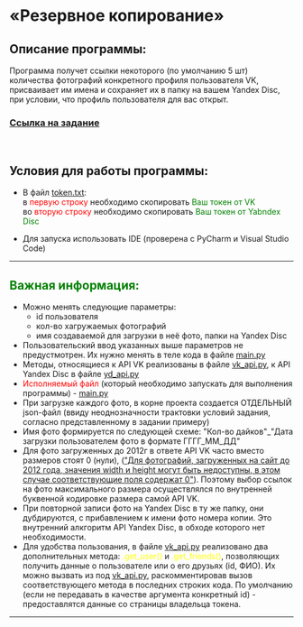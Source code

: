 # «Резервное копирование»

## Описание программы:  

Программа получет ссылки некоторого (по умолчанию 5 шт) количества фотографий конкретного профиля пользователя VK, присваивает им имена и сохраняет их в папку на вашем Yandex Disc, при условии, что профиль пользователя для вас открыт.

### [Ссылка на задание](https://github.com/netology-code/py-diplom-basic)
<br>

## Условия для работы программы:

- В файл [token.txt](/my_token.txt):  
  в <span style="color:red">первую строку</span> необходимо скопировать <span style="color:green">Ваш токен от VK</span>  
  во <span style="color:red">вторую строку</span> необходимо скопировать <span style="color:green">Ваш токен от Yabndex Disc</span>

- Для запуска использовать IDE (проверена c PyCharm и Visual Studio Code)

***

## <span style="color:green">Важная информация:

- Можно менять следующие параметры:  
    * id пользователя
    * кол-во хагружаемых фотографий
    * имя создаваемой для загрузки в неё фото, папки на Yandex Disc
- Пользовательский ввод указанных выше параметров не предустмотрен. Их нужно менять в теле кода в файле [main.py](/main.py)
- Методы, относящиеся к API VK реализованы в файле [vk_api.py](/vk_api.py), к API Yandex Disc в файле [yd_api.py](/yd_api.py)
- <span style="color:red">Исполняемый файл</span> (который необходимо запускать для выполнения программы) - [main.py](/main.py)
- При загрузке каждого фото, в корне проекта создается ОТДЕЛЬНЫЙ json-файл (ввиду неоднозначности трактовки условий задания, согласно представленному в задании примеру)
- Имя фото формируется по следующей схеме: "Кол-во дайков"_"Дата загрузки пользователем фото в формате ГГГГ_ММ_ДД"
- Для фото загруженных до 2012г в ответе API VK часто вместо размеров стоят 0 (нули), (["Для фотографий, загруженных на сайт до 2012 года, значения width и height могут быть недоступны, в этом случае соответствующие поля содержат 0"](https://dev.vk.com/reference/objects/photo-sizes)). Поэтому выбор ссылок на фото максимального размера осуществлялся по внутренней буквенной кодировке размера самой API VK.
- При повторной записи фото на Yandex Disc в ту же папку, они дубдируются, с прибавлением к имени фото номера копии. Это внутренний алкгоритм API Yandex Disc, в обходе которого нет необходимости.
- Для удобства пользования, в файле [vk_api.py](/vk_api.py) реализовано два дополнительных метода: <span style="color:yellow">.get_user()</span> и <span style="color:yellow">.get_friends()</span>, позволяющих получить данные о пользователе или о его друзьях (id, ФИО). Их можно вызвать из под [vk_api.py](/vk_api.py), раскомментировав вызов соответствующего метода в последних строких кода. По умолчанию (если не передавать в качестве аргумента конкретный id) - предоставлятся данные со страницы владельца токена.

***
